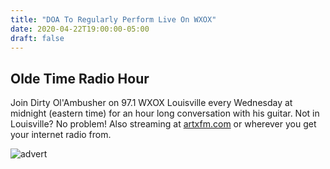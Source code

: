 ```yaml
---
title: "DOA To Regularly Perform Live On WXOX"
date: 2020-04-22T19:00:00-05:00
draft: false
---
```


## Olde Time Radio Hour 

Join Dirty Ol'Ambusher on 97.1 WXOX Louisville every Wednesday at
midnight (eastern time) for an hour long conversation with his guitar.
Not in Louisville? No problem! Also streaming at
[artxfm.com](http://artxfm.com) or wherever you get your internet radio
from.


![advert](/img/doa-radio-hour-bad-advert.jpg)

